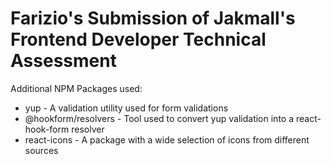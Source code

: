 # Farizio's Submission of Jakmall's Frontend Developer Technical Assessment

Additional NPM Packages used: 
- yup - A validation utility used for form validations
- @hookform/resolvers - Tool used to convert yup validation into a react-hook-form resolver
- react-icons - A package with a wide selection of icons from different sources